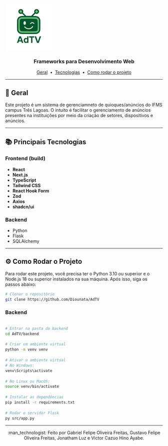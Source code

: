 <img src='https://github.com/Diounata/AdTV/blob/main/.github/adtv.png' align="center" width='150px' height='150px'/>
<h3 align="center">Frameworks para Desenvolvimento Web</h3>

<p align="center">
  <a href="#dart-geral">Geral</a> &nbsp;•&nbsp;
  <a href="#books-principais-tecnologias">Tecnologias</a> &nbsp;•&nbsp;
  <a href="#gear-como-rodar-o-projeto">Como rodar o projeto</a>
</p>

---

## :dart: Geral

Este projeto é um sistema de gerenciamneto de quioques/anúncios do IFMS campus Três Lagoas. O intuito é facilitar o gerenciamento de anúncios presentes na instituições por meio da criação de setores, dispositivos e anúncios.

---

## :books: Principais Tecnologias

### Frontend (build)

- **React**
- **Next.js**
- **TypeScript**
- **Tailwind CSS**
- **React Hook Form**
- **Zod**
- **Axios**
- **shadcn/ui**

### Backend

- Python
- Flask
- SQLAlchemy

---

## :gear: Como Rodar o Projeto

Para rodar este projeto, você precisa ter o Python 3.10 ou superior e o Node.js 18 ou superior instalados na sua máquina.
Após isso, siga os passos abaixo:

```bash
# Clonar o repositório
git clone https://github.com/Diounata/AdTV
```

### Backend

```bash

# Entrar na pasta do backend
cd AdTV/backend

# Criar um ambiente virtual
python -m venv venv

# Ativar o ambiente virtual
# No Windows:
venv\Scripts\activate

# No Linux ou MacOS:
source venv/bin/activate

# Instalar as dependências
pip install -r requirements.txt

# Rodar o servidor Flask
py src/app.py
```

---

<p align="center">
    :man_technologist: Feito por Gabriel Felipe Oliveira Freitas, Gustavo Felipe Oliveira Freitas, Jonatham Luz e Victor Cazuo Hino Ayabe.
</p>
